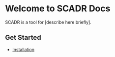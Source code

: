 # Welcome to SCADR Docs

SCADR is a tool for [describe here briefly].

## Get Started

- [Installation](installation.md)


